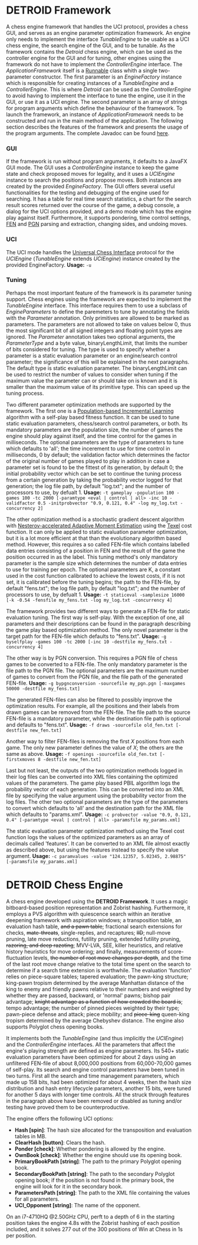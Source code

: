 # DETROID Framework
A chess engine framework that handles the UCI protocol, provides a chess GUI, and serves as an engine parameter optimization framework. An engine only needs to implement the interface *TunableEngine* to be usable as a UCI chess engine, the search engine of the GUI, and to be tunable. As the framework contains the *Detroid* chess engine, which can be used as the controller engine for the GUI and for tuning, other engines using the framework do not have to implement the *ControllerEngine* interface. The *ApplicationFramework* itself is a [Runnable](https://docs.oracle.com/javase/8/docs/api/java/lang/Runnable.html) class whith a single two-parameter constructor. The first parameter is an *EngineFactory* instance which is responsible for creating instances of a *TunableEngine* and a *ControllerEngine*. This is where *Detroid* can be used as the *ControllerEngine* to avoid having to implement the interface to tune the engine, use it in the GUI, or use it as a UCI engine. The second parameter is an array of strings for program arguments which define the behaviour of the framework. To launch the framework, an instance of *ApplicationFramework* needs to be constructed and run in the main method of the application. The following section describes the features of the framework and presents the usage of the program arguments. The complete Javadoc can be found [here](http://viktorc.github.io/DETROID/).

### GUI ###
If the framework is run without program arguments, it defaults to a JavaFX GUI mode. The GUI uses a *ControllerEngine* instance to keep the game state and check proposed moves for legality, and it uses a *UCIEngine* instance to search the positions and propose moves. Both instances are created by the provided *EngineFactory*. The GUI offers several useful functionalities for the testing and debugging of the engine used for searching. It has a table for real time search statistics, a chart for the search result scores returned over the course of the game, a debug console, a dialog for the UCI options provided, and a demo mode which has the engine play against itself. Furthermore, it supports pondering, time control settings, [FEN](https://en.wikipedia.org/wiki/Forsyth%E2%80%93Edwards_Notation) and [PGN](https://en.wikipedia.org/wiki/Portable_Game_Notation) parsing and extraction, changing sides, and undoing moves.

### UCI ###
The UCI mode handles the [Universal Chess Interface](http://wbec-ridderkerk.nl/html/UCIProtocol.html) protocol for the *UCIEngine* (*TunableEngine* extends *UCIEngine*) instance created by the provided EngineFactory.
**Usage:** `-u`

### Tuning ###
Perhaps the most important feature of the framework is its parameter tuning support. Chess engines using the framework are expected to implement the *TunableEngine* interface. This interface requires them to use a subclass of *EngineParameters* to define the paremeters to tune by annotating the fields with the *Parameter* annotation. Only primitives are allowed to be marked as parameters. The parameters are not allowed to take on values below 0, thus the most significant bit of all signed integers and floating point types are ignored. The *Parameter* annotation takes two optional arguments, the *ParameterType* and a byte value, binaryLengthLimit, that limits the number of bits considered for tuning. The type is used to specify whether a parameter is a static evaluation parameter or an engine/search control parameter; the significance of this will be explained in the next paragraphs. The default type is static evaluation parameter. The binaryLengthLimit can be used to restrict the number of values to consider when tuning if the maximum value the parameter can or should take on is known and it is smaller than the maximum value of its primitive type. This can speed up the tuning process.

Two different parameter optimization methods are supported by the framework. The first one is a [Population-based Incremental Learning](http://citeseerx.ist.psu.edu/viewdoc/summary?doi=10.1.1.61.8554) algorithm with a self-play based fitness function. It can be used to tune static evaluation parameters, chess/search control parameters, or both. Its mandatory parameters are the population size, the number of games the engine should play against itself, and the time control for the games in milliseconds. The optional parameters are the type of parameters to tune which defaults to 'all'; the time incerement to use for time control in milliseconds, 0 by default; the validation factor which determines the factor of the original number of games played to play in addition in case a parameter set is found to be the fittest of its generation, by default 0; the initial probability vector which can be set to continue the tuning process from a certain generation by taking the probability vector logged for that generation; the log file path, by default "log.txt"; and the number of processors to use, by defualt 1.
**Usage:** `-t gameplay -population 100 -games 100 -tc 2000 [-paramtype <eval | control | all> -inc 10 -validfactor 0.5 -initprobvector "0.9, 0.121, 0.4" -log my_log.txt -concurrency 2]`

The other optimization method is a stochastic gradient descent algorithm with [Nesterov-accelerated Adaptive Moment Estimation](http://cs229.stanford.edu/proj2015/054_report.pdf) using the [Texel](https://chessprogramming.wikispaces.com/Texel's+Tuning+Method) cost function. It can only be applied to static evaluation parameter optimization, but it is a lot more efficient at that than the evolutionary algorithm based method. However, this requires a so called FEN-file which contains labelled data entries consisting of a position in FEN and the result of the game the position occurred in as the label. This tuning method's only mandatory parameter is the sample size which determines the number of data entries to use for training per epoch. The optional parameters are K, a constant used in the cost function calibrated to achieve the lowest costs, if it is not set, it is calibrated before the tuning begins; the path to the FEN-file, by default "fens.txt"; the log file path, by default "log.txt"; and the number of processors to use, by defualt 1.
**Usage:** `-t staticeval -samplesize 16000 [-k -0.54 -fensfile my_fens.txt -log my_log.txt -concurrency 4]`

The framework provides two different ways to generate a FEN-file for static evaluation tuning. The first way is self-play. With the exception of one, all parameters and their descriptions can be found in the paragraph describing the game play based optimization method. The only novel parameter is the target path for the FEN-file which defaults to "fens.txt".
**Usage:** `-g byselfplay -games 100 -tc 2000 [-inc 10 -destfile my_fens.txt -concurrency 4]`

The other way is by PGN conversion. This requires a PGN file of chess games to be converted to a FEN-file. The only mandatory parameter is the file path to the PGN file. The optional parameters are the maximum number of games to convert from the PGN file, and the file path of the generated FEN-file.
**Usage:** `-g bypgnconversion -sourcefile my_pgn.pgn [-maxgames 50000 -destfile my_fens.txt]`

The generated FEN-files can also be filtered to possibly improve the optimization results. For example, all the positions and their labels from drawn games can be removed from the FEN-file. The file path to the source FEN-file is a mandatory parameter, while the destination file path is optional and defaults to "fens.txt".
**Usage:** `-f draws -sourcefile old_fen.txt [-destfile new_fen.txt]`

Another way to filter FEN-files is removing the first *X* positions from each game. The only new parameter defines the value of *X*; the others are the same as above.
**Usage:** `-f openings -sourcefile old_fen.txt [-firstxmoves 8 -destfile new_fen.txt]`

Last but not least, the outputs of the two optimization methods logged in their log files can be converted into XML files containing the optimized values of the parameters. The game play based PBIL algorithm logs the probability vector of each generation. This can be converted into an XML file by specifying the value argument using the probability vector from the log files. The other two optional parameters are the type of the parameters to convert which defaults to 'all' and the destination path for the XML file which defaults to "params.xml".
**Usage:** `-c probvector -value "0.9, 0.121, 0.4" [-paramtype <eval | control | all> -paramsfile my_params.xml]`

The static evaluation parameter optimization method using the Texel cost function logs the values of the optimized parameters as an array of decimals called 'features'. It can be converted to an XML file almost exactly as described above, but using the features instead to specify the value argument.
**Usage:** `-c paramvalues -value "124.12357, 5.02345, 2.98875" [-paramsfile my_params.xml]`

# DETROID Chess Engine
A chess engine developed using the **DETROID Framework**. It uses a magic bitboard-based position representation and Zobrist hashing. Furthermore, it employs a PVS algorithm with quiescence search within an iterative deepening framework with aspiration windows; a transposition table, an evaluation hash table, <del>and a pawn table</del>; fractional search extensions for checks, <del>mate-threats</del>, single-replies, and recaptures; <del>IID</del>; null-move pruning, late move reductions, futility pruning, extended futility pruning, <del>razoring, and deep razoting</del>; MVV-LVA, SEE, killer heuristics, and relative history heuristics for move ordering; and finally, measurements of score-fluctuation levels, <del>the number of root move changes per depth</del>, and the time of the last root move change relative to the total time spent on the search to determine if a search time extension is worthwhile. The evaluation 'function' relies on piece-square tables; tapered evaluation; the pawn-king structure; king-pawn tropism determined by the average Manhattan distance of the king to enemy and friendly pawns relative to their numbers and weighted by whether they are passed, backward, or 'normal' pawns; bishop pair advantage; <del>knight advantage as a function of how crowded the board is</del>; tempo advantage; the number of pinned pieces weighted by their type; pawn-piece defense and attack; piece mobility; and <del>piece-king</del> queen-king tropism determined by the average Chebyshev distance. The engine also supports Polyglot chess opening books.

It implements both the *TunableEngine* (and thus implicitly the *UCIEngine*) and the *ControllerEngine* interfaces. All the parameters that affect the engine's playing strength are defined as engine parameters. Its 540+ static evaluation parameters have been optimized for about 2 days using an unfiltered FEN-file of about 8,000,000 positions from 60,000-70,000 games of self-play. Its search and engine control parameters have been tuned in two turns. First all the search and time management parameters, which made up 158 bits, had been optimized for about 4 weeks, then the hash size distribution and hash entry lifecycle parameters, another 15 bits, were tuned for another 5 days with longer time controls. All the struck through features in the paragraph above have been removed or disabled as tuning and/or testing have proved them to be counterproductive.

The engine offers the following UCI options:
* **Hash [spin]**: The hash size allocated for the transposition and evaluation tables in MB.
* **ClearHash [button]**: Clears the hash.
* **Ponder [check]**: Whether pondering is allowed by the engine.
* **OwnBook [check]**: Whether the engine should use its opening book.
* **PrimaryBookPath [string]**: The path to the primary Polyglot opening book.
* **SecondaryBookPath [string]**: The path to the secondary Polyglot opening book; if the position is not found in the primary book, the engine will look for it in the secondary book.
* **ParametersPath [string]**: The path to the XML file containing the values for all parameters.
* **UCI_Opponent [string]**: The name of the opponent.

On an i7-4710HQ @2.50GHz CPU, perft to a depth of 6 in the starting position takes the engine 4.8s with the Zobrist hashing of each position included, and it solves 277 out of the 300 positions of Win at Chess in 1s per position.
